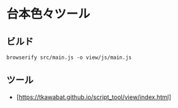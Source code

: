 # 台本色々ツール

## ビルド
```
browserify src/main.js -o view/js/main.js
```

## ツール
* [https://tkawabat.github.io/script_tool/view/index.html]
